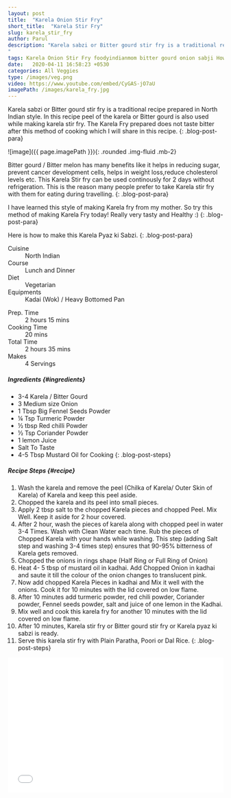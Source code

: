 ```yaml
---
layout: post
title:  "Karela Onion Stir Fry"
short_title:  "Karela Stir Fry"
slug: karela_stir_fry
author: Parul
description: "Karela sabzi or Bitter gourd stir fry is a traditional recipe prepared in North Indian style. In this recipe peel of the karela or Bitter gourd is also used while making karela stir fry. The Karela Fry  prepared  doesn't taste bitter after this method of cooking which I will share in this recipe. This Karela Stir fry can be used continously for 2 days without refrigeration. This is the reason many people prefer to take Karela stir fry with them for eating  during travelling.
"
tags: Karela Onion Stir Fry foodyindianmom bitter gourd onion sabji HowToCook Bitter gourd /karela No Bitterness store easily vegan indian recipes healthy nutritous high diabeties beneficial health benefits bitter gourd
date:   2020-04-11 16:58:23 +0530
categories: All Veggies 
type: /images/veg.png
video: https://www.youtube.com/embed/CyGAS-jO7aU
imagePath: /images/karela_fry.jpg
---
```


Karela sabzi or Bitter gourd stir fry is a traditional recipe prepared in North Indian style. In this recipe peel of the karela or Bitter gourd is also used while making karela stir fry. The Karela Fry prepared does not taste bitter after this method of cooking which I will share in this recipe.
{: .blog-post-para}

![image]({{ page.imagePath }}){: .rounded .img-fluid .mb-2}


Bitter gourd / Bitter melon has many benefits like it helps in reducing sugar, prevent cancer development cells, helps in weight loss,reduce cholesterol levels etc. This Karela Stir fry can be used continously for 2 days without refrigeration. This is the reason many people prefer to take Karela stir fry with them for eating  during travelling.
{: .blog-post-para}


I have learned this style of making Karela fry from my mother. So try this method of making Karela Fry today! Really very tasty and Healthy :)
{: .blog-post-para}


Here is how to make this Karela Pyaz ki Sabzi.
{: .blog-post-para}

<div class="row">
    <div class="col-md-6">
        <dl class="row">
            <dt class="col-sm-4">Cuisine</dt><dd class="col-sm-7">North Indian</dd>
            <dt class="col-sm-4">Course</dt><dd class="col-sm-7">Lunch and Dinner</dd>
            <dt class="col-sm-4">Diet</dt><dd class="col-sm-7">Vegetarian</dd>
            <dt class="col-sm-4">Equipments</dt><dd class="col-sm-7">Kadai (Wok) / Heavy Bottomed Pan</dd>
        </dl>
    </div>
    <div class="col-md-6">
        <dl class="row">
            <dt class="col-sm-5">Prep. Time</dt><dd class="col-sm-7">2 hours 15 mins</dd>
            <dt class="col-sm-5">Cooking Time</dt><dd class="col-sm-7">20 mins</dd>
            <dt class="col-sm-5">Total Time</dt><dd class="col-sm-7">2 hours 35 mins</dd>
            <dt class="col-sm-5">Makes</dt><dd class="col-sm-7">4 Servings</dd>
        </dl>
    </div>
</div>

##### **Ingredients** {#ingredients}
- 3-4 Karela / Bitter Gourd
- 3 Medium size Onion
- 1 Tbsp Big Fennel Seeds Powder
- ¼ Tsp Turmeric Powder
- ½ tbsp Red chilli Powder
- ½ Tsp Coriander Powder
- 1 lemon Juice
- Salt To Taste
- 4-5 Tbsp Mustard Oil for Cooking
{: .blog-post-steps}

##### **Recipe Steps** {#recipe}
1. Wash the karela and remove the peel (Chilka of Karela/ Outer Skin of Karela) of Karela and keep this peel aside.
1. Chopped the karela and its peel into small pieces.
1. Apply 2 tbsp salt to the chopped Karela pieces and chopped Peel. Mix Well. Keep it aside for 2 hour covered.
1. After 2 hour, wash the pieces of karela along with chopped peel in  water 3-4 Times. Wash with Clean Water each time. Rub the pieces of Chopped Karela with your hands while washing. This step (adding Salt step and washing 3-4 times step) ensures that 90-95% bitterness of Karela gets removed.
1. Chopped the onions in rings shape (Half Ring or Full Ring of Onion)
1. Heat 4- 5 tbsp  of mustard oil in kadhai. Add Chopped Onion in kadhai and saute it till the colour of the onion changes to translucent pink.
1. Now add chopped Karela Pieces in kadhai and Mix it well with the onions. Cook it for 10 minutes with the lid covered on low flame.
1. After 10 minutes add turmeric powder, red chili powder, Coriander powder, Fennel seeds powder, salt and juice of one lemon in the Kadhai.
1. Mix well and cook this karela fry for another 10 minutes with the lid covered on low flame.
1. After 10 minutes, Karela stir fry or Bitter gourd stir fry or Karela pyaz ki sabzi is ready.
1. Serve this karela stir fry with Plain Paratha, Poori or Dal Rice.
{: .blog-post-steps}

<div class="row" id="video">
    <div class="col-md-12">
        <div class="embed-responsive embed-responsive-16by9">
            <iframe width="100%" height="315" src="{{page.video}}" frameborder="0" allow="accelerometer; autoplay; encrypted-media; gyroscope; picture-in-picture" allowfullscreen></iframe>
        </div>
    </div>
</div>
<br>
